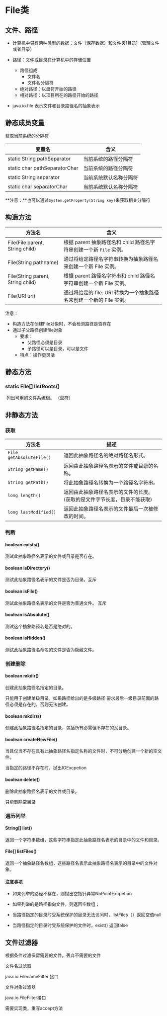 # File类

## 文件、路径

* 计算机中只有两种类型的数据：文件（保存数据）和文件夹[目录]（管理文件或者目录）
* 路径：文件或目录在计算机中的存储位置
    * 路径组成
        * 文件名
        * 文件名分隔符
    * 绝对路径：以盘符开始的路径
    * 相对路径：以项目所在的路径开始的路径

* java.io.file 表示文件和目录路径名的抽象表示



## 静态成员变量

获取当前系统的分隔符

| 变量名                        | 含义                   |
| ----------------------------- | ---------------------- |
| static String pathSeparator   | 当前系统的路径分隔符   |
| static char pathSeparatorChar | 当前系统的路径分隔符   |
| static String separator       | 当前系统默认名称分隔符 |
| static char separatorChar     | 当前系统默认名称分隔符 |

**注意：**也可以通过`System.getProperty(String key)`来获取相关分隔符



## 构造方法

| 方法名                            | 含义                                                         |
| --------------------------------- | ------------------------------------------------------------ |
| File(File parent, String child)   | 根据 parent 抽象路径名和 child 路径名字符串创建一个新 `File` 实例。 |
| File(String pathname)             | 通过将给定路径名字符串转换为抽象路径名来创建一个新 File 实例。 |
| File(String parent, String child) | 根据 parent 路径名字符串和 child 路径名字符串创建一个新 File 实例。 |
| File(URI uri)                     | 通过将给定的 file: URI 转换为一个抽象路径名来创建一个新的 File 实例。 |

注意：

* 构造方法在创建File对象时，不会检测路径是否存在
* 通过子父路径创建file对象
    * 要求：
        * 父路径必须是目录
        * 子路径可以是目录，可以是文件
    * 特点：操作更灵活



## 静态方法

### static File[] listRoots()

​          列出可用的文件系统根。 （盘符）



## 非静态方法



### 获取

| 方法名                    | 描述                                                         |
| ------------------------- | ------------------------------------------------------------ |
| `File getAbsoluteFile() ` | 返回此抽象路径名的绝对路径名形式。                           |
| `String getName() `       | 返回由此抽象路径名表示的文件或目录的名称。                   |
| `String getPath() `       | 将此抽象路径名转换为一个路径名字符串。                       |
| `long length()  `         | 返回由此抽象路径名表示的文件的长度。(获取的是文件字节长度，目录不能获取) |
| `long lastModified() `    | 返回此抽象路径名表示的文件最后一次被修改的时间。             |



### 判断

####  boolean exists()

测试此抽象路径名表示的文件或目录是否存在。

#### boolean isDirectory() 

测试此抽象路径名表示的文件是否为目录。互斥

#### boolean isFile()

测试此抽象路径名表示的文件是否为普通文件。 互斥

####  boolean isAbsolute()

测试这个抽象路径名是否是绝对的。

####  boolean isHidden()

测试此抽象路径名命名的文件是否为隐藏文件。



### 创建删除

#### boolean mkdir()

创建此抽象路径名指定的目录。 

只能用于创建单级目录，如果路径给出的是多级路径
要求最后一级目录前面的路径必须是存在的，否则无法创建。

#### boolean mkdirs()

创建此抽象路径名指定的目录，包括所有必需但不存在的父目录。 

#### boolean createNewFile()

当且仅当不存在具有此抽象路径名指定名称的文件时，不可分地创建一个新的空文件。 

当指定的路径不存在时，抛出IOExcpetion

#### boolean delete()

删除此抽象路径名表示的文件或目录。 

只能删除空目录

### 遍历列举

#### String[] list()

​          返回一个字符串数组，这些字符串指定此抽象路径名表示的目录中的文件和目录。 



#### File[] listFiles()

​          返回一个抽象路径名数组，这些路径名表示此抽象路径名表示的目录中的文件对象。 



#### 注意事项

* 如果列举的路径不存在，则抛出空指针异常NoPointExcpetion

* 如果列举的是路径指向文件，则返回空数组；

* 当路径指定的目录时受系统保护的目录无法访问时，listFiles（）返回空值null
* 当路径指定的目录时受系统保护的文件时，exist() 返回false



## 文件过滤器

根据条件过滤保留需要的文件。丢弃不需要的文件

文件名过滤器

java.io.FilenameFilter 接口


文件对象过滤器

java.io.FileFilter接口 

需要实现类，重写accept方法
